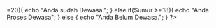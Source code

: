 <!DOCTYPE html>
<html>
<body>

<?php
$umur = 18;

if ($umur >=20){
    echo "Anda sudah Dewasa.";
} else if($umur >=18){
    echo "Anda Proses Dewasa";
} else {
    echo "Anda Belum Dewasa.";
}
?>
</body>
</html>
